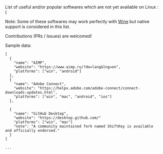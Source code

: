 List of useful and/or popular softwares which are not yet available on Linux :(

Note: Some of these softwares may work perfectly with [Wine](https://winehq.org) but native support is considered in this list.

Contributions (PRs / Issues) are welcomed!

Sample data:

```
[
  {
    "name": "AIMP",
    "website": "https://www.aimp.ru/?do=lang&lng=en",
    "platforms": ["win", "android"]
  },
  {
    "name": "Adobe Connect",
    "website": "https://helpx.adobe.com/adobe-connect/connect-downloads-updates.html",
    "platforms": ["win", "mac", "android", "ios"]
  },
  
  {
    "name": "GitHub Desktop",
    "website": "https://desktop.github.com/"
    "platforms": ["win", "mac"]
    "note": "A community maintained fork named ShiftKey is available and officially endorsed."
  }
]

...
```
